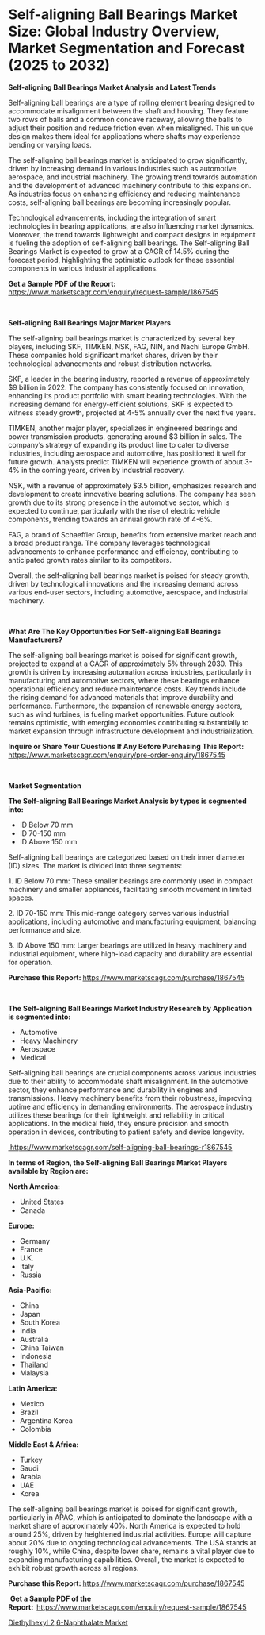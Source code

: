 <p><h1>Self-aligning Ball Bearings Market Size: Global Industry Overview, Market Segmentation and Forecast (2025 to 2032)</h1></p><p><strong>Self-aligning Ball Bearings Market Analysis and Latest Trends</strong></p>
<p><p>Self-aligning ball bearings are a type of rolling element bearing designed to accommodate misalignment between the shaft and housing. They feature two rows of balls and a common concave raceway, allowing the balls to adjust their position and reduce friction even when misaligned. This unique design makes them ideal for applications where shafts may experience bending or varying loads.</p><p>The self-aligning ball bearings market is anticipated to grow significantly, driven by increasing demand in various industries such as automotive, aerospace, and industrial machinery. The growing trend towards automation and the development of advanced machinery contribute to this expansion. As industries focus on enhancing efficiency and reducing maintenance costs, self-aligning ball bearings are becoming increasingly popular.</p><p>Technological advancements, including the integration of smart technologies in bearing applications, are also influencing market dynamics. Moreover, the trend towards lightweight and compact designs in equipment is fueling the adoption of self-aligning ball bearings. The Self-aligning Ball Bearings Market is expected to grow at a CAGR of 14.5% during the forecast period, highlighting the optimistic outlook for these essential components in various industrial applications.</p></p>
<p><strong>Get a Sample PDF of the Report:&nbsp;</strong> <a href="https://www.marketscagr.com/enquiry/request-sample/1867545?utm_campaign=1126&utm_medium=2&utm_source=Github&utm_content=ia&utm_term=04022025&utm_id=self-aligning-ball-bearings">https://www.marketscagr.com/enquiry/request-sample/1867545</a></p>
<p>&nbsp;</p>
<p><strong>Self-aligning Ball Bearings Major Market Players</strong></p>
<p><p>The self-aligning ball bearings market is characterized by several key players, including SKF, TIMKEN, NSK, FAG, NIN, and Nachi Europe GmbH. These companies hold significant market shares, driven by their technological advancements and robust distribution networks.</p><p>SKF, a leader in the bearing industry, reported a revenue of approximately $9 billion in 2022. The company has consistently focused on innovation, enhancing its product portfolio with smart bearing technologies. With the increasing demand for energy-efficient solutions, SKF is expected to witness steady growth, projected at 4-5% annually over the next five years.</p><p>TIMKEN, another major player, specializes in engineered bearings and power transmission products, generating around $3 billion in sales. The company’s strategy of expanding its product line to cater to diverse industries, including aerospace and automotive, has positioned it well for future growth. Analysts predict TIMKEN will experience growth of about 3-4% in the coming years, driven by industrial recovery.</p><p>NSK, with a revenue of approximately $3.5 billion, emphasizes research and development to create innovative bearing solutions. The company has seen growth due to its strong presence in the automotive sector, which is expected to continue, particularly with the rise of electric vehicle components, trending towards an annual growth rate of 4-6%.</p><p>FAG, a brand of Schaeffler Group, benefits from extensive market reach and a broad product range. The company leverages technological advancements to enhance performance and efficiency, contributing to anticipated growth rates similar to its competitors.</p><p>Overall, the self-aligning ball bearings market is poised for steady growth, driven by technological innovations and the increasing demand across various end-user sectors, including automotive, aerospace, and industrial machinery.</p></p>
<p>&nbsp;</p>
<p><strong>What Are The Key Opportunities For Self-aligning Ball Bearings Manufacturers?</strong></p>
<p><p>The self-aligning ball bearings market is poised for significant growth, projected to expand at a CAGR of approximately 5% through 2030. This growth is driven by increasing automation across industries, particularly in manufacturing and automotive sectors, where these bearings enhance operational efficiency and reduce maintenance costs. Key trends include the rising demand for advanced materials that improve durability and performance. Furthermore, the expansion of renewable energy sectors, such as wind turbines, is fueling market opportunities. Future outlook remains optimistic, with emerging economies contributing substantially to market expansion through infrastructure development and industrialization.</p></p>
<p><strong>Inquire or Share Your Questions If Any Before Purchasing This Report:</strong> <a href="https://www.marketscagr.com/enquiry/pre-order-enquiry/1867545?utm_campaign=1126&utm_medium=2&utm_source=Github&utm_content=ia&utm_term=04022025&utm_id=self-aligning-ball-bearings">https://www.marketscagr.com/enquiry/pre-order-enquiry/1867545</a></p>
<p>&nbsp;</p>
<p><strong>Market Segmentation</strong></p>
<p><strong>The Self-aligning Ball Bearings Market Analysis by types is segmented into:</strong></p>
<p><ul><li>ID Below 70 mm</li><li>ID 70-150 mm</li><li>ID Above 150 mm</li></ul></p>
<p><p>Self-aligning ball bearings are categorized based on their inner diameter (ID) sizes. The market is divided into three segments: </p><p>1. ID Below 70 mm: These smaller bearings are commonly used in compact machinery and smaller appliances, facilitating smooth movement in limited spaces.</p><p>  </p><p>2. ID 70-150 mm: This mid-range category serves various industrial applications, including automotive and manufacturing equipment, balancing performance and size.</p><p>3. ID Above 150 mm: Larger bearings are utilized in heavy machinery and industrial equipment, where high-load capacity and durability are essential for operation.</p></p>
<p><strong>Purchase this Report:&nbsp;</strong><a href="https://www.marketscagr.com/purchase/1867545?utm_campaign=1126&utm_medium=2&utm_source=Github&utm_content=ia&utm_term=04022025&utm_id=self-aligning-ball-bearings">https://www.marketscagr.com/purchase/1867545</a></p>
<p>&nbsp;</p>
<p><strong>The Self-aligning Ball Bearings Market Industry Research by Application is segmented into:</strong></p>
<p><ul><li>Automotive</li><li>Heavy Machinery</li><li>Aerospace</li><li>Medical</li></ul></p>
<p><p>Self-aligning ball bearings are crucial components across various industries due to their ability to accommodate shaft misalignment. In the automotive sector, they enhance performance and durability in engines and transmissions. Heavy machinery benefits from their robustness, improving uptime and efficiency in demanding environments. The aerospace industry utilizes these bearings for their lightweight and reliability in critical applications. In the medical field, they ensure precision and smooth operation in devices, contributing to patient safety and device longevity.</p></p>
<p><a href="https://www.marketscagr.com/self-aligning-ball-bearings-r1867545?utm_campaign=1126&utm_medium=2&utm_source=Github&utm_content=ia&utm_term=04022025&utm_id=self-aligning-ball-bearings">&nbsp;https://www.marketscagr.com/self-aligning-ball-bearings-r1867545</a></p>
<p><strong>In terms of Region, the Self-aligning Ball Bearings Market Players available by Region are:</strong></p>
<p>
    <p> <strong> North America: </strong>
        <ul>
            <li>United States</li>
            <li>Canada</li>
        </ul>
        </p> 
    <p> <strong> Europe: </strong>
        <ul>
            <li>Germany</li>
            <li>France</li>
            <li>U.K.</li>
            <li>Italy</li>
            <li>Russia</li>
        </ul>
        </p> 
    <p> <strong> Asia-Pacific: </strong>
        <ul>
            <li>China</li>
            <li>Japan</li>
            <li>South Korea</li>
            <li>India</li>
            <li>Australia</li>
            <li>China Taiwan</li>
            <li>Indonesia</li>
            <li>Thailand</li>
            <li>Malaysia</li>
        </ul>
        </p> 
    <p> <strong> Latin America: </strong>
        <ul>
            <li>Mexico</li>
            <li>Brazil</li>
            <li>Argentina Korea</li>
            <li>Colombia</li>
        </ul>
        </p> 
    <p> <strong> Middle East & Africa: </strong>
        <ul>
            <li>Turkey</li>
            <li>Saudi</li>
            <li>Arabia</li>
            <li>UAE</li>
            <li>Korea</li>
        </ul>
    </p>
    </p>
<p><p>The self-aligning ball bearings market is poised for significant growth, particularly in APAC, which is anticipated to dominate the landscape with a market share of approximately 40%. North America is expected to hold around 25%, driven by heightened industrial activities. Europe will capture about 20% due to ongoing technological advancements. The USA stands at roughly 10%, while China, despite lower share, remains a vital player due to expanding manufacturing capabilities. Overall, the market is expected to exhibit robust growth across all regions.</p></p>
<p><strong>Purchase this Report: </strong><a href="https://www.marketscagr.com/purchase/1867545?utm_campaign=1126&utm_medium=2&utm_source=Github&utm_content=ia&utm_term=04022025&utm_id=self-aligning-ball-bearings">https://www.marketscagr.com/purchase/1867545</a></p>
<p>&nbsp;<strong>Get a Sample PDF of the Report:&nbsp;&nbsp;</strong><a href="https://www.marketscagr.com/enquiry/request-sample/1867545?utm_campaign=1126&utm_medium=2&utm_source=Github&utm_content=ia&utm_term=04022025&utm_id=self-aligning-ball-bearings">https://www.marketscagr.com/enquiry/request-sample/1867545</a></p>
<p><strong></strong></p>
<p><p><a href="https://github.com/julyju69/Market-Research-Report-List-5/blob/main/diethylhexyl-26-naphthalate-market.md?utm_campaign=1126&utm_medium=2&utm_source=Github&utm_content=ia&utm_term=04022025&utm_id=self-aligning-ball-bearings">Diethylhexyl 2,6-Naphthalate Market</a></p></p>